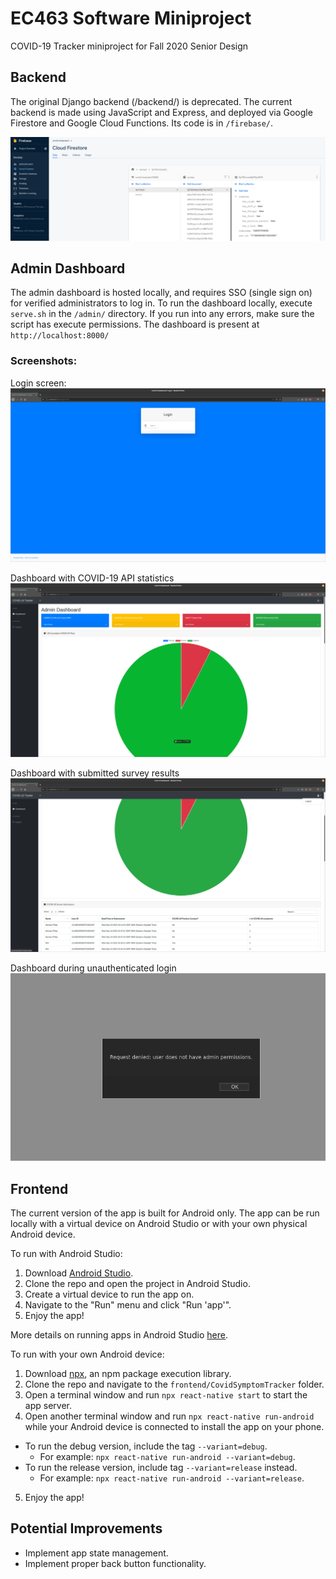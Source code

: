 # EC463 Software Miniproject
COVID-19 Tracker miniproject for Fall 2020 Senior Design

## Backend

The original Django backend (/backend/) is deprecated. The current backend is made using JavaScript and Express, and deployed via Google Firestore and Google Cloud Functions. Its code is in `/firebase/`.

![](https://github.com/wpine215/sw-miniproject/blob/master/docs/covid-19-5.png?raw=true)

## Admin Dashboard

The admin dashboard is hosted locally, and requires SSO (single sign on) for verified administrators to log in. To run the dashboard locally, execute `serve.sh` in the `/admin/` directory. If you run into any errors, make sure the script has execute permissions. The dashboard is present at `http://localhost:8000/`

### Screenshots:

Login screen:
![](https://github.com/wpine215/sw-miniproject/blob/master/docs/covid-19-1.png?raw=true)

Dashboard with COVID-19 API statistics
![](https://github.com/wpine215/sw-miniproject/blob/master/docs/covid-19-2.png?raw=true)

Dashboard with submitted survey results
![](https://github.com/wpine215/sw-miniproject/blob/master/docs/covid-19-3.png?raw=true)

Dashboard during unauthenticated login
![](https://github.com/wpine215/sw-miniproject/blob/master/docs/covid-19-4.png?raw=true)

## Frontend

The current version of the app is built for Android only. The app can be run locally with a virtual device on Android Studio or with your own physical Android device.

To run with Android Studio:
  1. Download [Android Studio](https://developer.android.com/studio).
  2. Clone the repo and open the project in Android Studio.
  3. Create a virtual device to run the app on.
  4. Navigate to the "Run" menu and click "Run 'app'".
  5. Enjoy the app!
  
  More details on running apps in Android Studio [here](https://developer.android.com/studio/run).
  
To run with your own Android device:
  1. Download [npx](https://www.npmjs.com/package/npx), an npm package execution library.
  1. Clone the repo and navigate to the `frontend/CovidSymptomTracker` folder.
  2. Open a terminal window and run `npx react-native start` to start the app server.
  3. Open another terminal window and run `npx react-native run-android` while your Android device is connected to install the app on your phone.
  - To run the debug version, include the tag `--variant=debug`. 
    - For example: `npx react-native run-android --variant=debug`.
  - To run the release version, include tag `--variant=release` instead. 
    - For example: `npx react-native run-android --variant=release`.
  5. Enjoy the app!
  
  ## Potential Improvements
  
  - Implement app state management.
  - Implement proper back button functionality.
